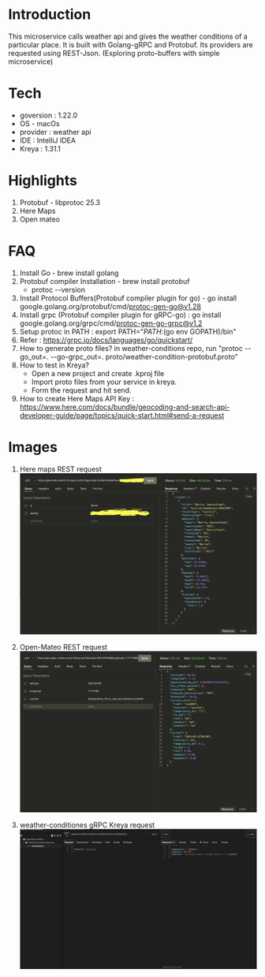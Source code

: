# Introduction
This microservice calls weather api and gives the weather conditions of a particular place.
It is built with Golang-gRPC and Protobuf. Its providers are requested using REST-Json.
(Exploring proto-buffers with simple microservice)

# Tech
* goversion : 1.22.0
* OS - macOs
* provider : weather api
* IDE : IntelliJ IDEA
* Kreya : 1.31.1

# Highlights
1. Protobuf - libprotoc 25.3
2. Here Maps
3. Open mateo

# FAQ
1. Install Go - brew install golang
2. Protobuf compiler Installation - brew install protobuf
    * protoc --version
3. Install Protocol Buffers(Protobuf compiler plugin for go) -  go install google.golang.org/protobuf/cmd/protoc-gen-go@v1.28
4. Install grpc (Protobuf compiler plugin for gRPC-go) : go install google.golang.org/grpc/cmd/protoc-gen-go-grpc@v1.2
5. Setup protoc in PATH :  export PATH="$PATH:$(go env GOPATH)/bin"
6. Refer : https://grpc.io/docs/languages/go/quickstart/
7. How to generate proto files? in weather-conditions repo, run "protoc --go_out=. --go-grpc_out=. proto/weather-condition-protobuf.proto"
8. How to test in Kreya? 
      * Open a new project and create .kproj file
      * Import proto files from your service in kreya.
      * Form the request and hit send.
9. How to create Here Maps API Key : https://www.here.com/docs/bundle/geocoding-and-search-api-developer-guide/page/topics/quick-start.html#send-a-request

# Images
1. Here maps REST request
![Here-Map.png](images/Here-Map.png)

2. Open-Mateo REST request
![Open-Mateo.png](images/Open-Mateo.png)

3. weather-conditiones gRPC Kreya request
![Kreya-gRPC-WeatherConditions.png](images/Kreya-gRPC-WeatherConditions.png)